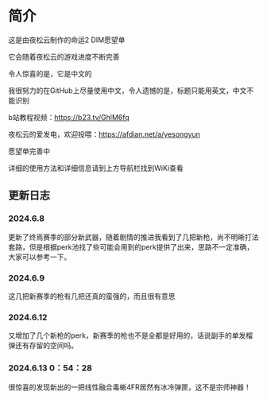 # 简介
这是由夜松云制作的命运2 DIM愿望单

它会随着夜松云的游戏进度不断完善

令人惊喜的是，它是中文的

我很努力的在GitHub上尽量使用中文，令人遗憾的是，标题只能用英文，中文不能识别

b站教程视频：https://b23.tv/GhlM6fq

夜松云的爱发电，欢迎投喂：https://afdian.net/a/yesongyun

愿望单完善中

详细的使用方法和详细信息请到上方导航栏找到WiKi查看
## 更新日志
### 2024.6.8
更新了终焉赛季的部分新武器，随着剧情的推进我看到了几把新枪，尚不明晰打法套路，但是根据perk池找了些可能会用到的perk提供了出来，思路不一定准确，大家可以参考一下。
### 2024.6.9
这几把新赛季的枪有几把还真的蛮强的，而且很有意思
### 2024.6.12
又增加了几个新枪的perk，新赛季的枪也不是全都是好用的，话说副手的单发榴弹还有存留的空间吗。
### 2024.6.13 0：54：28
很惊喜的发现新出的一把线性融合毒蜥4FR居然有冰冷弹匣，这不是宗师神器！
